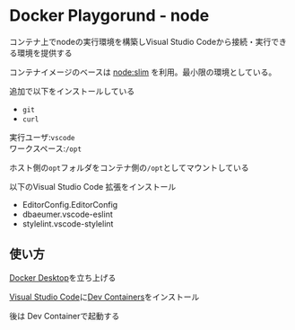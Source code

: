 # Docker Playgorund - node

コンテナ上でnodeの実行環境を構築しVisual Studio Codeから接続・実行できる環境を提供する

コンテナイメージのベースは
[node:slim](https://hub.docker.com/_/node)
を利用。最小限の環境としている。

追加で以下をインストールしている

* `git`
* `curl`

実行ユーザ:`vscode`  
ワークスペース:`/opt`  

ホスト側の`opt`フォルダをコンテナ側の`/opt`としてマウントしている

以下のVisual Studio Code 拡張をインストール

* EditorConfig.EditorConfig
* dbaeumer.vscode-eslint
* stylelint.vscode-stylelint

## 使い方

[Docker Desktop](https://www.docker.com/products/docker-desktop/)を立ち上げる

[Visual Studio Code](https://azure.microsoft.com/ja-jp/products/visual-studio-code/)に[Dev Containers](https://marketplace.visualstudio.com/items?itemName=ms-vscode-remote.remote-containers)をインストール

後は Dev Containerで起動する
